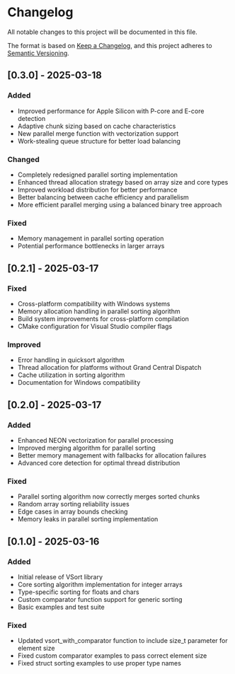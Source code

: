 # Changelog
All notable changes to this project will be documented in this file.

The format is based on [Keep a Changelog](https://keepachangelog.com/en/1.0.0/),
and this project adheres to [Semantic Versioning](https://semver.org/spec/v2.0.0.html).

## [0.3.0] - 2025-03-18

### Added
- Improved performance for Apple Silicon with P-core and E-core detection
- Adaptive chunk sizing based on cache characteristics
- New parallel merge function with vectorization support
- Work-stealing queue structure for better load balancing

### Changed
- Completely redesigned parallel sorting implementation
- Enhanced thread allocation strategy based on array size and core types
- Improved workload distribution for better performance
- Better balancing between cache efficiency and parallelism
- More efficient parallel merging using a balanced binary tree approach

### Fixed
- Memory management in parallel sorting operation
- Potential performance bottlenecks in larger arrays

## [0.2.1] - 2025-03-17

### Fixed
- Cross-platform compatibility with Windows systems
- Memory allocation handling in parallel sorting algorithm
- Build system improvements for cross-platform compilation
- CMake configuration for Visual Studio compiler flags

### Improved
- Error handling in quicksort algorithm
- Thread allocation for platforms without Grand Central Dispatch
- Cache utilization in sorting algorithm
- Documentation for Windows compatibility

## [0.2.0] - 2025-03-17

### Added
- Enhanced NEON vectorization for parallel processing
- Improved merging algorithm for parallel sorting
- Better memory management with fallbacks for allocation failures
- Advanced core detection for optimal thread distribution

### Fixed
- Parallel sorting algorithm now correctly merges sorted chunks
- Random array sorting reliability issues
- Edge cases in array bounds checking
- Memory leaks in parallel sorting implementation

## [0.1.0] - 2025-03-16

### Added
- Initial release of VSort library
- Core sorting algorithm implementation for integer arrays
- Type-specific sorting for floats and chars
- Custom comparator function support for generic sorting
- Basic examples and test suite

### Fixed
- Updated vsort_with_comparator function to include size_t parameter for element size
- Fixed custom comparator examples to pass correct element size
- Fixed struct sorting examples to use proper type names
